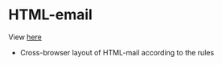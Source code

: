 # HTML-email
View [here](https://margaritadaynitcyna.github.io/HTML-email/)

- Сross-browser layout of HTML-mail according to the rules